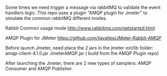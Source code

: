 Some times we need trigger a message via rabbitMQ to validate the event handlers logic. 
This repo uses a plugin "AMQP plugin for Jmeter" to simulate the common rabbitMQ different modes. 

 Rabbit Common usage mode
 http://www.rabbitmq.com/getstarted.html

 AMQP Plugin for JMeter
 https://github.com/jlavallee/JMeter-Rabbit-AMQP
 

Before launch Jmeter, need place the 2 jars in the jmeter ext/lib folder:
amqp-client-4.1.0.jar
JmeterAMQP.jar ( build from the AMQP Plugin repo)

After launching the Jmeter, there are 2 new types of samplers: AMQP Consumer and AMQP Publisher.
